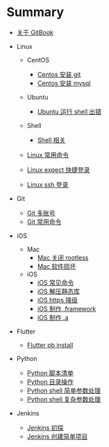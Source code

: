 # Summary

* [关于 GitBook](AboutGitBook.md)

* Linux
    * CentOS
        * [Centos 安装 git](linux/centos/InstallGit.md)
        * [Centos 安装 mysql](linux/centos/InstallMysql.md)
    * Ubuntu
        * [Ubuntu 运行 shell 出错](linux/ubuntu/RunShell.md)
    * Shell
        * [Shell 相关](linux/shell/AboutShell.md)
        
    * [Linux 常用命令](linux/CommonCommands.md)
    * [Linux expect 快捷登录](linux/Expect.md)
    * [Linux ssh 登录](linux/SSH.md)

* Git
    * [Git 多账号](git/MultipleAccounts.md)
    * [Git 常用命令](git/CommonCommands.md)

* iOS
    * Mac
        * [Mac 关闭 rootless](ios/mac/RootLess.md)
        * [Mac 软件损坏](ios/mac/SoftwareError.md)
    * iOS
        * [iOS 常见命令](ios/ios/CommonCommands.md)
        * [iOS 解压静态库](ios/ios/UnzipStaticLib.md)
        * [iOS https 降级](ios/ios/Https.md) 
        * [iOS 制作 .framework](ios/ios/CreateFramework.md)
        * [iOS 制作 .a](ios/ios/CreateA.md)

* Flutter
    * [Flutter pb install](flutter/InstallPb.md)

* Python
    * [Python 脚本清单](python/ScriptList.md)
    * [Python 目录操作](python/Dir.md)
    * [Python shell 简单参数处理](python/Param.md)
    * [Python shell 复杂参数处理](python/ParamFlag.md)

* Jenkins
    * [Jenkins 初探](jenkins/README.md)
    * [Jenkins 创建简单项目](jenkins/Chapter1.md)